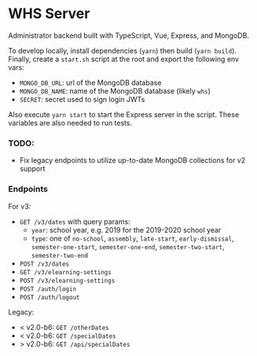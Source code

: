 # WHS Server
Administrator backend built with TypeScript, Vue, Express, and MongoDB.

To develop locally, install dependencies (`yarn`) then build (`yarn build`). Finally, create a `start.sh` script at the root and export the following env vars:

- `MONGO_DB_URL`: url of the MongoDB database
- `MONGO_DB_NAME`: name of the MongoDB database (likely `whs`)
- `SECRET`: secret used to sign login JWTs

Also execute `yarn start` to start the Express server in the script. These variables are also needed to run tests.

### TODO:

- Fix legacy endpoints to utilize up-to-date MongoDB collections for v2 support

### Endpoints
For v3:
- `GET /v3/dates` with query params:
  - `year`: school year, e.g. 2019 for the 2019-2020 school year
  - `type`: one of `no-school`, `assembly`, `late-start`, `early-dismissal`, `semester-one-start`, `semester-one-end`, `semester-two-start`, `semester-two-end`
- `POST /v3/dates`
- `GET /v3/elearning-settings`
- `POST /v3/elearning-settings`
- `POST /auth/login`
- `POST /auth/logout`

Legacy:
- < v2.0-b6: `GET /otherDates`
- < v2.0-b6: `GET /specialDates`
- \> v2.0-b6: `GET /api/specialDates`
